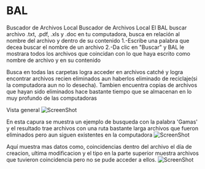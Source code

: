 # BAL
Buscador de Archivos Local
Buscador de Archivos Local El BAL buscar archivo .txt, .pdf, .xls y .doc en tu computadora, busca en relación al nombre del archivo y dentro de su contenido 1.-Escribe una palabra que decea buscar el nombre de un archivo 2.-Da clic en "Buscar" y BAL le mostrara todos los archivos que coincidan con lo que haya escrito como nombre de archivo y en su contenido

Busca en todas las carpetas logra acceder en archivos catché y logra encontrar archivos recien eliminados aun haberlos eliminado de reciclaje(si la computadora aun no lo desecha). Tambien encuentra copias de archivos que hayan sido eliminados hace bastante tiempo que se almacenan en lo muy profundo de las computadoras

Vista general
![ScreenShot](https://raw.github.com/Gamas-G/BAL/master/BAL-master/Screen/Pantalla1.png)

En esta capura se muestra un ejemplo de busqueda con la palabra 'Gamas' y el resultado trae archivos con una ruta bastante larga archivos que fueron eliminados pero aun siguen existentes en la computadora
![ScreenShot](https://raw.github.com/Gamas-G/BAL/master/BAL-master/Screen/Pantalla2.png)

Aquí muestra mas datos como, coincidencias dentro del archivo el día de creacion, ultima modificacion y el tipo en la parte superior muestra archivos que tuvieron coincidencia pero no se pude acceder a ellos.
![ScreenShot](https://raw.github.com/Gamas-G/BAL/master/BAL-master/Screen/Pantalla3.png)
